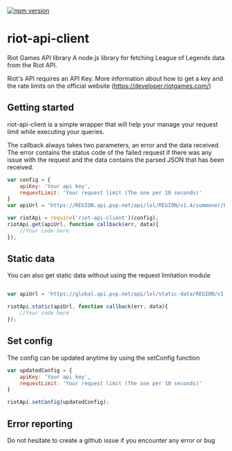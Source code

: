 [![npm version](https://badge.fury.io/js/riot-api-client.svg)](https://badge.fury.io/js/riot-api-client)
# riot-api-client

Riot Games API library
A node.js library for fetching League of Legends data from the Riot API.

Riot's API requires an API Key. More information about how to get a key and the rate limits on the official website (https://developer.riotgames.com/)

## Getting started
riot-api-client is a simple wrapper that will help your manage your request limit while executing your queries.

The callback always takes two parameters, an error and the data received. The error contains the status code of the failed request if there was any issue with the request and the data contains the parsed JSON that has been received.

```javascript
var config = {
    apiKey: 'Your api key',
    requestLimit: 'Your request limit (The one per 10 seconds)'
}
var apiUrl = 'https://REGION.api.pvp.net/api/lol/REGION/v1.4/summoner/by-name/SUMMONER_NAME';

var riotApi = require('riot-api-client')(config);
riotApi.get(apiUrl, function callback(err, data){
    //Your code here
});
```

## Static data
You can also get static data without using the request limitation module

```javascript

var apiUrl = 'https://global.api.pvp.net/api/lol/static-data/REGION/v1.2/champion';

riotApi.static(apiUrl, function callback(err, data){
    //Your code here
});
```

## Set config
The config can be updated anytime by using the setConfig function

```javascript
var updatedConfig = {
    apiKey: 'Your api key',
    requestLimit: 'Your request limit (The one per 10 seconds)'
}

riotApi.setConfig(updatedConfig);
```

## Error reporting
Do not hesitate to create a github issue if you encounter any error or bug
